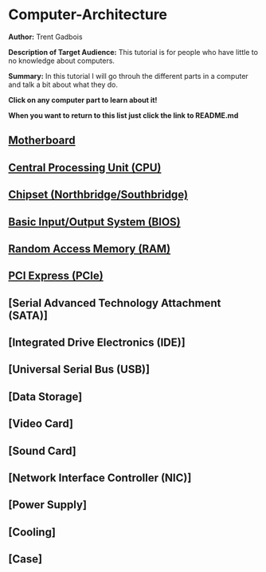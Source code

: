 # Computer-Architecture
**Author:** Trent Gadbois

**Description of Target Audience:** This tutorial is for people who have little to no knowledge about computers.

**Summary:** In this tutorial I will go throuh the different parts in a computer and talk a bit about what they do.

 **Click on any computer part to learn about it!**
 
 **When you want to return to this list just click the link to README.md**
## [Motherboard](Motherboard.md)
## [Central Processing Unit (CPU)](cpu.md)
## [Chipset (Northbridge/Southbridge)](Chipset.md)
## [Basic Input/Output System (BIOS)](bios.md)
## [Random Access Memory (RAM)](ram.md)
## [PCI Express (PCIe)](pcie.md)
## [Serial Advanced Technology Attachment (SATA)]
## [Integrated Drive Electronics (IDE)]
## [Universal Serial Bus (USB)]
## [Data Storage]
## [Video Card]
## [Sound Card]
## [Network Interface Controller (NIC)]
## [Power Supply]
## [Cooling]
## [Case]
